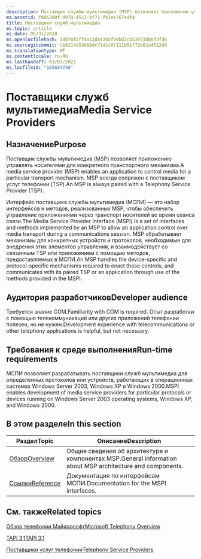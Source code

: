 ```yaml
---
description: Поставщик службы мультимедиа (MSP) позволяет приложению управлять носителями для конкретного транспортного механизма.
ms.assetid: f886380f-d970-4511-bf71-fb1eb767e4f4
title: Поставщики служб мультимедиа
ms.topic: article
ms.date: 05/31/2018
ms.openlocfilehash: 3dd78f5ff4a13da4365f99bd2cb539738b6f3fd6
ms.sourcegitcommit: c16214e53680dc71d1c07111b51f72b82a4512d8
ms.translationtype: MT
ms.contentlocale: ru-RU
ms.lasthandoff: 03/03/2021
ms.locfileid: "105684756"
---
```

# <a name="media-service-providers"></a><span data-ttu-id="50289-103">Поставщики служб мультимедиа</span><span class="sxs-lookup"><span data-stu-id="50289-103">Media Service Providers</span></span>

## <a name="purpose"></a><span data-ttu-id="50289-104">Назначение</span><span class="sxs-lookup"><span data-stu-id="50289-104">Purpose</span></span>

<span data-ttu-id="50289-105">Поставщик службы мультимедиа (MSP) позволяет приложению управлять носителями для конкретного транспортного механизма.</span><span class="sxs-lookup"><span data-stu-id="50289-105">A media service provider (MSP) enables an application to control media for a particular transport mechanism.</span></span> <span data-ttu-id="50289-106">MSP всегда сопряжен с поставщиком услуг телефонии (TSP).</span><span class="sxs-lookup"><span data-stu-id="50289-106">An MSP is always paired with a Telephony Service Provider (TSP).</span></span>

<span data-ttu-id="50289-107">Интерфейс поставщика службы мультимедиа (МСПИ) — это набор интерфейсов и методов, реализованных MSP, чтобы обеспечить управление приложениями через транспорт носителей во время сеанса связи.</span><span class="sxs-lookup"><span data-stu-id="50289-107">The Media Service Provider Interface (MSPI) is a set of interfaces and methods implemented by an MSP to allow an application control over media transport during a communications session.</span></span> <span data-ttu-id="50289-108">MSP обрабатывает механизмы для конкретных устройств и протоколов, необходимые для внедрения этих элементов управления, и взаимодействует со связанным TSP или приложением с помощью методов, предоставляемых в МСПИ.</span><span class="sxs-lookup"><span data-stu-id="50289-108">An MSP handles the device-specific and protocol-specific mechanisms required to enact these controls, and communicates with its paired TSP or an application through use of the methods provided in the MSPI.</span></span>

## <a name="developer-audience"></a><span data-ttu-id="50289-109">Аудитория разработчиков</span><span class="sxs-lookup"><span data-stu-id="50289-109">Developer audience</span></span>

<span data-ttu-id="50289-110">Требуется знание COM.</span><span class="sxs-lookup"><span data-stu-id="50289-110">Familiarity with COM is required.</span></span> <span data-ttu-id="50289-111">Опыт разработки с помощью телекоммуникаций или других приложений телефонии полезен, но не нужен.</span><span class="sxs-lookup"><span data-stu-id="50289-111">Development experience with telecommunications or other telephony applications is helpful, but not necessary.</span></span>

## <a name="run-time-requirements"></a><span data-ttu-id="50289-112">Требования к среде выполнения</span><span class="sxs-lookup"><span data-stu-id="50289-112">Run-time requirements</span></span>

<span data-ttu-id="50289-113">МСПИ позволяет разрабатывать поставщики служб мультимедиа для определенных протоколов или устройств, работающих в операционных системах Windows Server 2003, Windows XP и Windows 2000.</span><span class="sxs-lookup"><span data-stu-id="50289-113">MSPI enables development of media service providers for particular protocols or devices running on Windows Server 2003 operating systems, Windows XP, and Windows 2000.</span></span>

## <a name="in-this-section"></a><span data-ttu-id="50289-114">В этом разделе</span><span class="sxs-lookup"><span data-stu-id="50289-114">In this section</span></span>



| <span data-ttu-id="50289-115">Раздел</span><span class="sxs-lookup"><span data-stu-id="50289-115">Topic</span></span>                                                                       | <span data-ttu-id="50289-116">Описание</span><span class="sxs-lookup"><span data-stu-id="50289-116">Description</span></span>                                                           |
|-----------------------------------------------------------------------------|-----------------------------------------------------------------------|
| [<span data-ttu-id="50289-117">Обзор</span><span class="sxs-lookup"><span data-stu-id="50289-117">Overview</span></span>](about-the-media-service-provider-msp-.md)<br/>            | <span data-ttu-id="50289-118">Общие сведения об архитектуре и компонентах MSP.</span><span class="sxs-lookup"><span data-stu-id="50289-118">General information about MSP architecture and components.</span></span><br/> |
| [<span data-ttu-id="50289-119">Ссылки</span><span class="sxs-lookup"><span data-stu-id="50289-119">Reference</span></span>](media-service-provider-interface-mspi-reference.md)<br/> | <span data-ttu-id="50289-120">Документация по интерфейсам МСПИ.</span><span class="sxs-lookup"><span data-stu-id="50289-120">Documentation for the MSPI interfaces.</span></span><br/>                     |



 

## <a name="related-topics"></a><span data-ttu-id="50289-121">См. также</span><span class="sxs-lookup"><span data-stu-id="50289-121">Related topics</span></span>

<dl> <dt>

[<span data-ttu-id="50289-122">Обзор телефонии Майкрософт</span><span class="sxs-lookup"><span data-stu-id="50289-122">Microsoft Telephony Overview</span></span>](microsoft-telephony-overview.md)
</dt> <dt>

[<span data-ttu-id="50289-123">TAPI 3,1</span><span class="sxs-lookup"><span data-stu-id="50289-123">TAPI 3.1</span></span>](tapi-3-1-start-page.md)
</dt> <dt>

[<span data-ttu-id="50289-124">Поставщики услуг телефонии</span><span class="sxs-lookup"><span data-stu-id="50289-124">Telephony Service Providers</span></span>](./telephony-service-providers-start-page.md)
</dt> </dl>

 

